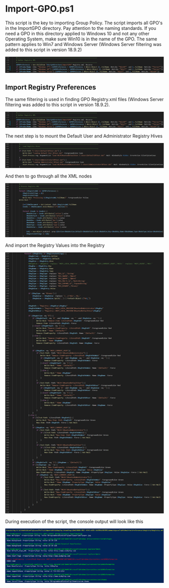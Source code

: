 # Import-GPO.ps1

This script is the key to importing Group Policy.  The script imports all GPO's in the ImportGPO directory.  Pay attention to the naming standards.  If you need a GPO in this directory applied to Windows 10 and not any other Operating System, make sure Win10 is in the name of the GPO.  The same pattern applies to Win7 and Windows Server \(Windows Server filtering was added to this script in version 18.9.2\)

![](../../../.gitbook/assets/2018-09-02_1-01-15.png)

## Import Registry Preferences

The same filtering is used in finding GPO Registry.xml files \(Windows Server filtering was added to this script in version 18.9.2\).

![](../../../.gitbook/assets/2018-09-02_1-01-15b.png)

The next step is to mount the Default User and Administrator Registry Hives

![](../../../.gitbook/assets/2018-09-02_1-05-51.png)

And then to go through all the XML nodes

![](../../../.gitbook/assets/2018-09-02_1-05-51b.png)

And import the Registry Values into the Registry

![](../../../.gitbook/assets/2018-09-02_1-09-16.png)

During execution of the script, the console output will look like this

![](../../../.gitbook/assets/2018-09-02_1-16-07.png)

